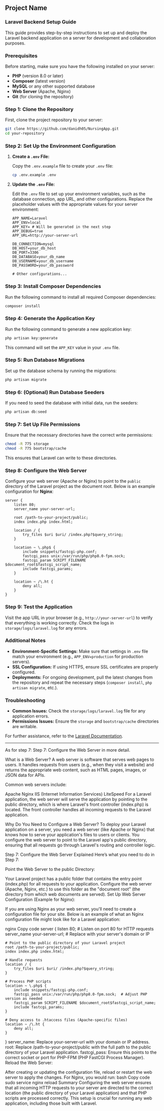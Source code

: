 ## Project Name

### Laravel Backend Setup Guide

This guide provides step-by-step instructions to set up and deploy the Laravel backend application on a server for development and collaboration purposes.

### Prerequisites

Before starting, make sure you have the following installed on your server:

-   **PHP** (version 8.0 or later)
-   **Composer** (latest version)
-   **MySQL** or any other supported database
-   **Web Server** (Apache, Nginx)
-   **Git** (for cloning the repository)

### Step 1: Clone the Repository

First, clone the project repository to your server:

```bash
git clone https://github.com/danidh05/NursingApp.git
cd your-repository
```

### Step 2: Set Up the Environment Configuration

1. **Create a `.env` File:**

    Copy the `.env.example` file to create your `.env` file:

    ```bash
    cp .env.example .env
    ```

2. **Update the `.env` File:**

    Edit the `.env` file to set up your environment variables, such as the database connection, app URL, and other configurations. Replace the placeholder values with the appropriate values for your server environment:

    ```dotenv
    APP_NAME=Laravel
    APP_ENV=local
    APP_KEY= # Will be generated in the next step
    APP_DEBUG=true
    APP_URL=http://your-server-url

    DB_CONNECTION=mysql
    DB_HOST=your_db_host
    DB_PORT=3306
    DB_DATABASE=your_db_name
    DB_USERNAME=your_db_username
    DB_PASSWORD=your_db_password

    # Other configurations...
    ```

### Step 3: Install Composer Dependencies

Run the following command to install all required Composer dependencies:

```bash
composer install
```

### Step 4: Generate the Application Key

Run the following command to generate a new application key:

```bash
php artisan key:generate
```

This command will set the `APP_KEY` value in your `.env` file.

### Step 5: Run Database Migrations

Set up the database schema by running the migrations:

```bash
php artisan migrate
```

### Step 6: (Optional) Run Database Seeders

If you need to seed the database with initial data, run the seeders:

```bash
php artisan db:seed
```

### Step 7: Set Up File Permissions

Ensure that the necessary directories have the correct write permissions:

```bash
chmod -R 775 storage
chmod -R 775 bootstrap/cache
```

This ensures that Laravel can write to these directories.

### Step 8: Configure the Web Server

Configure your web server (Apache or Nginx) to point to the `public` directory of the Laravel project as the document root. Below is an example configuration for **Nginx**:

```nginx
server {
    listen 80;
    server_name your-server-url;

    root /path-to-your-project/public;
    index index.php index.html;

    location / {
        try_files $uri $uri/ /index.php?$query_string;
    }

    location ~ \.php$ {
        include snippets/fastcgi-php.conf;
        fastcgi_pass unix:/var/run/php/php8.0-fpm.sock;
        fastcgi_param SCRIPT_FILENAME $document_root$fastcgi_script_name;
        include fastcgi_params;
    }

    location ~ /\.ht {
        deny all;
    }
}
```

### Step 9: Test the Application

Visit the app URL in your browser (e.g., `http://your-server-url`) to verify that everything is working correctly. Check the logs in `storage/logs/laravel.log` for any errors.

### Additional Notes

-   **Environment-Specific Settings:** Make sure that settings in `.env` file match your environment (e.g., `APP_ENV=production` for production servers).
-   **SSL Configuration:** If using HTTPS, ensure SSL certificates are properly configured.
-   **Deployments:** For ongoing development, pull the latest changes from the repository and repeat the necessary steps (`composer install`, `php artisan migrate`, etc.).

### Troubleshooting

-   **Common Issues:** Check the `storage/logs/laravel.log` file for any application errors.
-   **Permissions Issues:** Ensure the `storage` and `bootstrap/cache` directories are writable.

For further assistance, refer to the [Laravel Documentation](https://laravel.com/docs).

---

As for step 7:
Step 7: Configure the Web Server in more detail.

What is a Web Server?
A web server is software that serves web pages to users. It handles requests from users (e.g., when they visit a website) and returns the appropriate web content, such as HTML pages, images, or JSON data for APIs.

Common web servers include:

Apache
Nginx
IIS (Internet Information Services)
LiteSpeed
For a Laravel application, the web server will serve the application by pointing to the public directory, which is where Laravel's front controller (index.php) is located. The front controller handles all incoming requests to the Laravel application.

Why Do You Need to Configure a Web Server?
To deploy your Laravel application on a server, you need a web server (like Apache or Nginx) that knows how to serve your application's files to users or clients. You configure the web server to point to the Laravel app's public directory, ensuring that all requests go through Laravel's routing and controller logic.

Step 7: Configure the Web Server Explained
Here’s what you need to do in Step 7:

Point the Web Server to the public Directory:

Your Laravel project has a public folder that contains the entry point (index.php) for all requests to your application.
Configure the web server (Apache, Nginx, etc.) to use this folder as the "document root" (the directory from which web documents are served).
Set Up Web Server Configuration (Example for Nginx):

If you are using Nginx as your web server, you'll need to create a configuration file for your site. Below is an example of what an Nginx configuration file might look like for a Laravel application:

nginx
Copy code
server {
listen 80; # Listen on port 80 for HTTP requests
server_name your-server-url; # Replace with your server's domain or IP

    # Point to the public directory of your Laravel project
    root /path-to-your-project/public;
    index index.php index.html;

    # Handle requests
    location / {
        try_files $uri $uri/ /index.php?$query_string;
    }

    # Process PHP scripts
    location ~ \.php$ {
        include snippets/fastcgi-php.conf;
        fastcgi_pass unix:/var/run/php/php8.0-fpm.sock;  # Adjust PHP version as needed
        fastcgi_param SCRIPT_FILENAME $document_root$fastcgi_script_name;
        include fastcgi_params;
    }

    # Deny access to .htaccess files (Apache-specific files)
    location ~ /\.ht {
        deny all;
    }

}
server_name: Replace your-server-url with your domain or IP address.
root: Replace /path-to-your-project/public with the full path to the public directory of your Laravel application.
fastcgi_pass: Ensure this points to the correct socket or port for PHP-FPM (PHP FastCGI Process Manager).
Reload the Web Server:

After creating or updating the configuration file, reload or restart the web server to apply the changes. For Nginx, you would run:
bash
Copy code
sudo service nginx reload
Summary
Configuring the web server ensures that all incoming HTTP requests to your server are directed to the correct location (the public directory of your Laravel application) and that PHP scripts are processed correctly. This setup is crucial for running any web application, including those built with Laravel.
